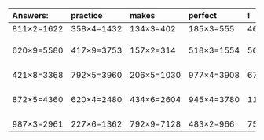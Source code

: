 | Answers: | practice | makes | perfect | ! |
| :--- | :--- | :--- | :--- | :--- |
| 811×2=1622 | 358×4=1432 | 134×3=402 | 185×3=555 | 468×4=1872 | 
|   |   |   |   |   | 
|   |   |   |   |   | 
|   |   |   |   |   | 
| 620×9=5580 | 417×9=3753 | 157×2=314 | 518×3=1554 | 567×4=2268 | 
|   |   |   |   |   | 
|   |   |   |   |   | 
|   |   |   |   |   | 
|   |   |   |   |   | 
| 421×8=3368 | 792×5=3960 | 206×5=1030 | 977×4=3908 | 675×7=4725 | 
|   |   |   |   |   | 
|   |   |   |   |   | 
|   |   |   |   |   | 
|   |   |   |   |   | 
| 872×5=4360 | 620×4=2480 | 434×6=2604 | 945×4=3780 | 113×2=226 | 
|   |   |   |   |   | 
|   |   |   |   |   | 
|   |   |   |   |   | 
|   |   |   |   |   | 
| 987×3=2961 | 227×6=1362 | 792×9=7128 | 483×2=966 | 756×5=3780 | 
